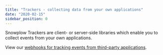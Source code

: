 ```yaml
---
title: "Trackers - collecting data from your own applications"
date: "2020-02-15"
sidebar_position: 0
---
```


Snowplow Trackers are client- or server-side libraries which enable you to collect events from your own applications.

View our [webhooks for tracking events from third-party applications](/docs/migrated/collecting-data/collecting-data-from-third-parties/).
